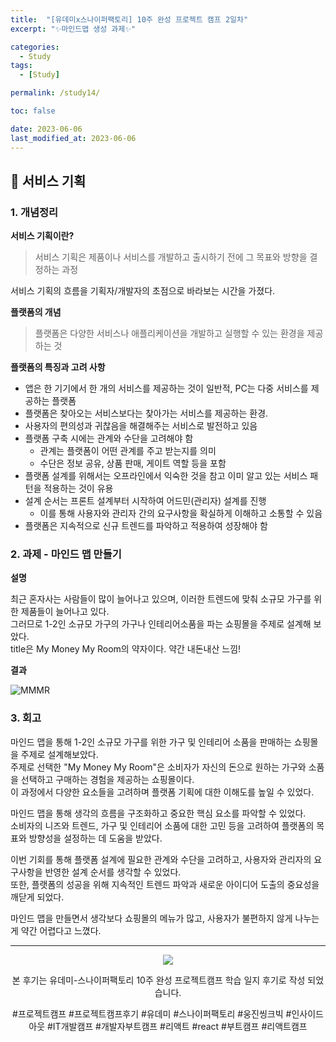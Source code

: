 ```yaml
---
title:  "[유데미x스나이퍼팩토리] 10주 완성 프로젝트 캠프 2일차"
excerpt: "✨마인드맵 생성 과제✨"

categories:
  - Study
tags:
  - [Study]

permalink: /study14/

toc: false

date: 2023-06-06
last_modified_at: 2023-06-06
---
```

## 🍊 서비스 기획

### 1. 개념정리

**서비스 기획이란?**
> 서비스 기획은 제품이나 서비스를 개발하고 출시하기 전에 그 목표와 방향을 결정하는 과정

서비스 기획의 흐름을 기획자/개발자의 초점으로 바라보는 시간을 가졌다.


**플랫폼의 개념**
> 플랫폼은 다양한 서비스나 애플리케이션을 개발하고 실행할 수 있는 환경을 제공하는 것


**플랫폼의 특징과 고려 사항**
- 앱은 한 기기에서 한 개의 서비스를 제공하는 것이 일반적, PC는 다중 서비스를 제공하는 플랫폼
- 플랫폼은 찾아오는 서비스보다는 찾아가는 서비스를 제공하는 환경. 
- 사용자의 편의성과 귀찮음을 해결해주는 서비스로 발전하고 있음
- 플랫폼 구축 시에는 관계와 수단을 고려해야 함
  - 관계는 플랫폼이 어떤 관계를 주고 받는지를 의미
  - 수단은 정보 공유, 상품 판매, 게이트 역할 등을 포함
- 플랫폼 설계를 위해서는 오프라인에서 익숙한 것을 참고 이미 알고 있는 서비스 패턴을 적용하는 것이 유용
- 설계 순서는 프론트 설계부터 시작하여 어드민(관리자) 설계를 진행 
  - 이를 통해 사용자와 관리자 간의 요구사항을 확실하게 이해하고 소통할 수 있음
- 플랫폼은 지속적으로 신규 트렌드를 파악하고 적용하여 성장해야 함

### 2. 과제 - 마인드 맵 만들기

**설명**

최근 혼자사는 사람들이 많이 늘어나고 있으며, 이러한 트렌드에 맞춰 소규모 가구를 위한 제품들이 늘어나고 있다.\
그러므로 1-2인 소규모 가구의 가구나 인테리어소품을 파는 쇼핑몰을 주제로 설계해 보았다.\
title은 My Money My Room의 약자이다. 약간 내돈내산 느낌!

**결과**

![MMMR](https://github.com/Ji-Yoon98/Ji-Yoon98.github.io/assets/97427387/8bd99186-5f6f-4d6c-8fa8-eda71e64aa44)

### 3. 회고
마인드 맵을 통해 1-2인 소규모 가구를 위한 가구 및 인테리어 소품을 판매하는 쇼핑몰을 주제로 설계해보았다.\
주제로 선택한 "My Money My Room"은 소비자가 자신의 돈으로 원하는 가구와 소품을 선택하고 구매하는 경험을 제공하는 쇼핑몰이다.\
이 과정에서 다양한 요소들을 고려하며 플랫폼 기획에 대한 이해도를 높일 수 있었다.

마인드 맵을 통해 생각의 흐름을 구조화하고 중요한 핵심 요소를 파악할 수 있었다.\
소비자의 니즈와 트렌드, 가구 및 인테리어 소품에 대한 고민 등을 고려하여 플랫폼의 목표와 방향성을 설정하는 데 도움을 받았다.

이번 기회를 통해 플랫폼 설계에 필요한 관계와 수단을 고려하고, 사용자와 관리자의 요구사항을 반영한 설계 순서를 생각할 수 있었다.\
또한, 플랫폼의 성공을 위해 지속적인 트렌드 파악과 새로운 아이디어 도출의 중요성을 깨닫게 되었다.

마인드 맵을 만들면서 생각보다 쇼핑몰의 메뉴가 많고, 사용자가 불편하지 않게 나누는게 약간 어렵다고 느꼈다.

<hr>

<div align="center">
<img src="https://github.com/Ji-Yoon98/Ji-Yoon98.github.io/assets/97427387/68d12772-178f-4124-80c5-531a7fde8b9d">    

본 후기는 유데미-스나이퍼팩토리 10주 완성 프로젝트캠프 학습 일지 후기로 작성 되었습니다.  

#프로젝트캠프 #프로젝트캠프후기 #유데미 #스나이퍼팩토리 #웅진씽크빅 #인사이드아웃 #IT개발캠프 #개발자부트캠프 #리액트 #react #부트캠프 #리액트캠프
</div>
